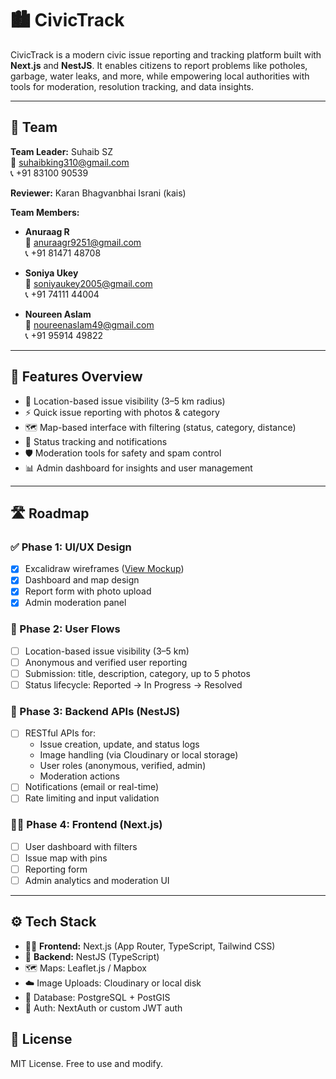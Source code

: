 
# 🏙️ CivicTrack

CivicTrack is a modern civic issue reporting and tracking platform built with **Next.js** and **NestJS**. It enables citizens to report problems like potholes, garbage, water leaks, and more, while empowering local authorities with tools for moderation, resolution tracking, and data insights.

---

## 👥 Team

**Team Leader:** Suhaib SZ  
📧 suhaibking310@gmail.com  
📞 +91 83100 90539

**Reviewer:** Karan Bhagvanbhai Israni (kais)

**Team Members:**
- **Anuraag R**  
  📧 anuraagr9251@gmail.com  
  📞 +91 81471 48708

- **Soniya Ukey**  
  📧 soniyaukey2005@gmail.com  
  📞 +91 74111 44004

- **Noureen Aslam**  
  📧 noureenaslam49@gmail.com  
  📞 +91 95914 49822

---

## 📌 Features Overview

- 📍 Location-based issue visibility (3–5 km radius)
- ⚡ Quick issue reporting with photos & category
- 🗺️ Map-based interface with filtering (status, category, distance)
- 🔔 Status tracking and notifications
- 🛡️ Moderation tools for safety and spam control
- 📊 Admin dashboard for insights and user management

---

## 🛣️ Roadmap

### ✅ Phase 1: UI/UX Design

- [x] Excalidraw wireframes ([View Mockup](https://link.excalidraw.com/l/65VNVwy7c4X/8YC7pOyxtR5))
- [x] Dashboard and map design
- [x] Report form with photo upload
- [x] Admin moderation panel

### 🧭 Phase 2: User Flows

- [ ] Location-based issue visibility (3–5 km)
- [ ] Anonymous and verified user reporting
- [ ] Submission: title, description, category, up to 5 photos
- [ ] Status lifecycle: Reported → In Progress → Resolved

### 🔧 Phase 3: Backend APIs (NestJS)

- [ ] RESTful APIs for:
  - Issue creation, update, and status logs
  - Image handling (via Cloudinary or local storage)
  - User roles (anonymous, verified, admin)
  - Moderation actions
- [ ] Notifications (email or real-time)
- [ ] Rate limiting and input validation

### 🧑‍💻 Phase 4: Frontend (Next.js)

- [ ] User dashboard with filters
- [ ] Issue map with pins
- [ ] Reporting form
- [ ] Admin analytics and moderation UI

---

## ⚙️ Tech Stack

- 🧑‍💻 **Frontend:** Next.js (App Router, TypeScript, Tailwind CSS)
- 🔧 **Backend:** NestJS (TypeScript)
- 🗺️ Maps: Leaflet.js / Mapbox
- ☁️ Image Uploads: Cloudinary or local disk
- 🧮 Database: PostgreSQL + PostGIS
- 🔐 Auth: NextAuth or custom JWT auth



## 📄 License

MIT License. Free to use and modify.

